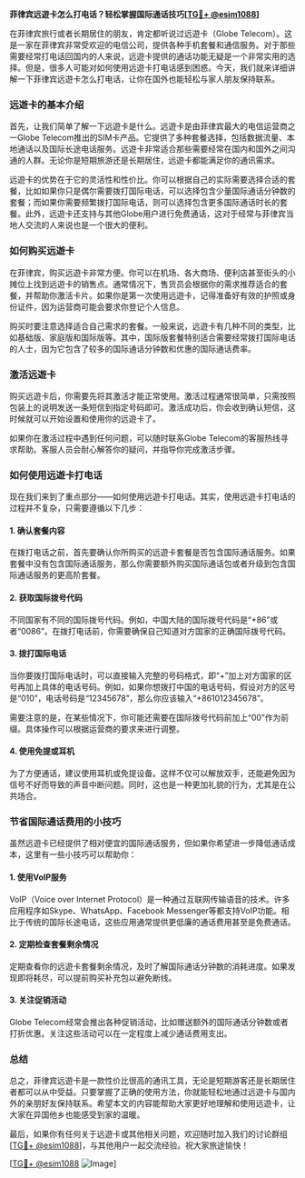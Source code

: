 **菲律宾远遊卡怎么打电话？轻松掌握国际通话技巧[[TG💪+ @esim1088](https://t.me/s/esim1088)]**

在菲律宾旅行或者长期居住的朋友，肯定都听说过远遊卡（Globe Telecom）。这是一家在菲律宾非常受欢迎的电信公司，提供各种手机套餐和通信服务。对于那些需要经常打电话回国内的人来说，远遊卡提供的通话功能无疑是一个非常实用的选择。但是，很多人可能对如何使用远遊卡打电话感到困惑。今天，我们就来详细讲解一下菲律宾远遊卡怎么打电话，让你在国外也能轻松与家人朋友保持联系。

### **远遊卡的基本介绍**

首先，让我们简单了解一下远遊卡是什么。远遊卡是由菲律宾最大的电信运营商之一Globe Telecom推出的SIM卡产品。它提供了多种套餐选择，包括数据流量、本地通话以及国际长途电话服务。远遊卡非常适合那些需要经常在国内和国外之间沟通的人群。无论你是短期旅游还是长期居住，远遊卡都能满足你的通讯需求。

远遊卡的优势在于它的灵活性和性价比。你可以根据自己的实际需要选择合适的套餐，比如如果你只是偶尔需要拨打国际电话，可以选择包含少量国际通话分钟数的套餐；而如果你需要频繁拨打国际电话，则可以选择包含更多国际通话时长的套餐。此外，远遊卡还支持与其他Globe用户进行免费通话，这对于经常与菲律宾当地人交流的人来说也是一个很大的便利。

### **如何购买远遊卡**

在菲律宾，购买远遊卡非常方便。你可以在机场、各大商场、便利店甚至街头的小摊位上找到远遊卡的销售点。通常情况下，售货员会根据你的需求推荐适合的套餐，并帮助你激活卡片。如果你是第一次使用远遊卡，记得准备好有效的护照或身份证件，因为运营商可能会要求你登记个人信息。

购买时要注意选择适合自己需求的套餐。一般来说，远遊卡有几种不同的类型，比如基础版、家庭版和国际版等。其中，国际版套餐特别适合需要经常拨打国际电话的人士，因为它包含了较多的国际通话分钟数和优惠的国际通话费率。

### **激活远遊卡**

购买远遊卡后，你需要先将其激活才能正常使用。激活过程通常很简单，只需按照包装上的说明发送一条短信到指定号码即可。激活成功后，你会收到确认短信，这时候就可以开始设置和使用你的远遊卡了。

如果你在激活过程中遇到任何问题，可以随时联系Globe Telecom的客服热线寻求帮助。客服人员会耐心解答你的疑问，并指导你完成激活步骤。

### **如何使用远遊卡打电话**

现在我们来到了重点部分——如何使用远遊卡打电话。其实，使用远遊卡打电话的过程并不复杂，只需要遵循以下几步：

#### **1. 确认套餐内容**
在拨打电话之前，首先要确认你所购买的远遊卡套餐是否包含国际通话服务。如果套餐中没有包含国际通话服务，那么你需要额外购买国际通话包或者升级到包含国际通话服务的更高阶套餐。

#### **2. 获取国际拨号代码**
不同国家有不同的国际拨号代码。例如，中国大陆的国际拨号代码是“+86”或者“0086”。在拨打电话前，你需要确保自己知道对方国家的正确国际拨号代码。

#### **3. 拨打国际电话**
当你要拨打国际电话时，可以直接输入完整的号码格式，即“+”加上对方国家的区号再加上具体的电话号码。例如，如果你想拨打中国的电话号码，假设对方的区号是“010”，电话号码是“12345678”，那么你应该输入“+861012345678”。

需要注意的是，在某些情况下，你可能还需要在国际拨号代码前加上“00”作为前缀。具体操作可以根据运营商的要求来进行调整。

#### **4. 使用免提或耳机**
为了方便通话，建议使用耳机或免提设备。这样不仅可以解放双手，还能避免因为信号不好而导致的声音中断问题。同时，这也是一种更加礼貌的行为，尤其是在公共场合。

### **节省国际通话费用的小技巧**

虽然远遊卡已经提供了相对便宜的国际通话服务，但如果你希望进一步降低通话成本，这里有一些小技巧可以帮助你：

#### **1. 使用VoIP服务**
VoIP（Voice over Internet Protocol）是一种通过互联网传输语音的技术。许多应用程序如Skype、WhatsApp、Facebook Messenger等都支持VoIP功能。相比于传统的国际长途电话，这些应用通常提供更低廉的通话费用甚至是免费通话。

#### **2. 定期检查套餐剩余情况**
定期查看你的远遊卡套餐剩余情况，及时了解国际通话分钟数的消耗进度。如果发现即将耗尽，可以提前购买补充包以避免断线。

#### **3. 关注促销活动**
Globe Telecom经常会推出各种促销活动，比如赠送额外的国际通话分钟数或者打折优惠。关注这些活动可以在一定程度上减少通话费用支出。

### **总结**

总之，菲律宾远遊卡是一款性价比很高的通讯工具，无论是短期游客还是长期居住者都可以从中受益。只要掌握了正确的使用方法，你就能轻松地通过远遊卡与国内外的亲朋好友保持联系。希望本文的内容能帮助大家更好地理解和使用远遊卡，让大家在异国他乡也能感受到家的温暖。

最后，如果你有任何关于远遊卡或其他相关问题，欢迎随时加入我们的讨论群组[[TG💪+ @esim1088](https://t.me/s/esim1088)]，与其他用户一起交流经验。祝大家旅途愉快！

[[TG💪+ @esim1088](https://t.me/s/esim1088) ![Image](https://i.postimg.cc/4NQfJmqS/Snipaste-2025-05-13-00-14-12.png)]